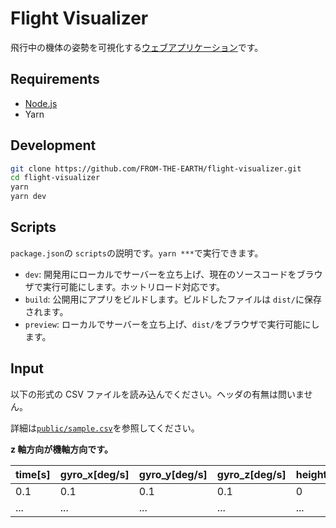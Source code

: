 # Flight Visualizer

飛行中の機体の姿勢を可視化する[ウェブアプリケーション](https://from-the-earth.github.io/flight-visualizer/)です。

## Requirements

- [Node.js](https://nodejs.org/ja/)
- Yarn

## Development

```bash
git clone https://github.com/FROM-THE-EARTH/flight-visualizer.git
cd flight-visualizer
yarn
yarn dev
```

## Scripts

`package.json`の `scripts`の説明です。`yarn ***`で実行できます。

- `dev`: 開発用にローカルでサーバーを立ち上げ、現在のソースコードをブラウザで実行可能にします。ホットリロード対応です。
- `build`: 公開用にアプリをビルドします。ビルドしたファイルは `dist/`に保存されます。
- `preview`: ローカルでサーバーを立ち上げ、`dist/`をブラウザで実行可能にします。

## Input

以下の形式の CSV ファイルを読み込んでください。ヘッダの有無は問いません。

詳細は[`public/sample.csv`](https://github.com/FROM-THE-EARTH/flight-visualizer/blob/main/public/sample.csv)を参照してください。

**z 軸方向が機軸方向です。**

| time[s] | gyro_x[deg/s] | gyro_y[deg/s] | gyro_z[deg/s] | height[m] |
| ------- | ------------- | ------------- | ------------- | --------- |
| 0.1     | 0.1           | 0.1           | 0.1           | 0         |
| ...     | ...           | ...           | ...           | ...       |
